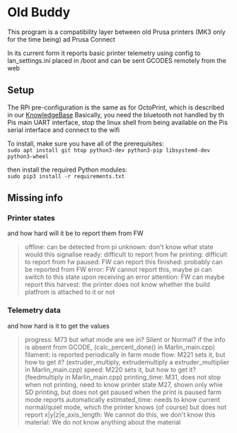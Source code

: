 # Old Buddy

This program is a compatibility layer between old Prusa printers (MK3 only for the time being) ad Prusa Connect

In its current form it reports basic printer telemetry using config to lan_settings.ini placed in /boot and
can be sent GCODES remotely from the web

## Setup
The RPi pre-configuration is the same as for OctoPrint, which is described in our
[KnowledgeBase](https://help.prusa3d.com/en/article/octoprint-building-an-image-for-raspberry-pi-zero-w_2182)
Basically, you need the bluetooth not handled by th Pis main UART interface, stop the linux shell from being available on the Pis serial interface and connect to the wifi

To install, make sure you have all of the prerequisites:  
`sudo apt install git htop python3-dev python3-pip libsystemd-dev python3-wheel`

then install the required Python modules:  
`sudo pip3 install -r requirements.txt`


## Missing info

### Printer states
and how hard will it be to report them from FW
> offline: can be detected from pi
> unknown: don't know what state would this signalise
> ready: difficult to report from fw
> printing: difficult to report from fw
> paused: FW can report this
> finished: probably can be reported from FW
> error: FW cannot report this, maybe pi can switch to this state upon receiving an error
> attention: FW can maybe report this
> harvest: the printer does not know whether the build platfrom is attached to it or not

### Telemetry data
and how hard is it to get the values
> progress: M73 but what mode are we in? Silent or Normal? if the info is absent from GCODE, (calc_percent_done() in Marlin_main.cpp)
> filament: is reported periodically in farm mode
> flow: M221 sets it, but how to get it? (extruder_multiply,  extrudemultiply a extruder_multiplier in Marlin_main.cpp)
> speed: M220 sets it, but how to get it? (feedmultiply in Marlin_main.cpp)
> printing_time: M31, does not stop when not printing, need to know printer state
>                M27, shown only whie SD printing, but does not get paused when the print is paused
>                farm mode reports automatically
> estimated_time: needs to know current normal/quiet mode, which the printer knows (of course) but does not report
> x|y|z|e_axis_length: We cannot do this, we don't know this
> material: We do not know anything about the material
